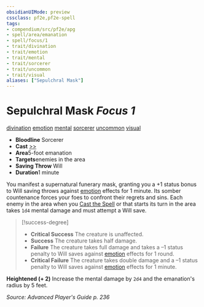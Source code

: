 ```yaml
---
obsidianUIMode: preview
cssclass: pf2e,pf2e-spell
tags:
- compendium/src/pf2e/apg
- spell/area/emanation
- spell/focus/1
- trait/divination
- trait/emotion
- trait/mental
- trait/sorcerer
- trait/uncommon
- trait/visual
aliases: ["Sepulchral Mask"]
---
```

# Sepulchral Mask *Focus 1*   
[divination](../../Rules/traits/divination.md)  [emotion](../../Rules/traits/emotion.md)  [mental](../../Rules/traits/mental.md)  [sorcerer](../../Rules/traits/sorcerer.md)  [uncommon](../../Rules/traits/uncommon.md)  [visual](../../Rules/traits/visual.md)  

- **Bloodline** Sorcerer
- **Cast** [>>](../../Rules/core-rulebook/chapter-9-playing-the-game.md#Actions "Two-Action") 
- **Area**5-foot emanation
- **Targets**enemies in the area
- **Saving Throw** Will
- **Duration**1 minute

You manifest a supernatural funerary mask, granting you a +1 status bonus to Will saving throws against [emotion](../../Rules/traits/emotion.md) effects for 1 minute. Its somber countenance forces your foes to confront their regrets and sins. Each enemy in the area when you [Cast the Spell](../../Rules/actions/cast-a-spell.md) or that starts its turn in the area takes `1d4` mental damage and must attempt a Will save.

> [!success-degree] 
> - **Critical Success** The creature is unaffected.
> - **Success** The creature takes half damage.
> - **Failure** The creature takes full damage and takes a –1 status penalty to Will saves against [emotion](../../Rules/traits/emotion.md) effects for 1 round.
> - **Critical Failure** The creature takes double damage and a –1 status penalty to Will saves against [emotion](../../Rules/traits/emotion.md) effects for 1 minute.

**Heightened (+ 2)** Increase the mental damage by `2d4` and the emanation's radius by 5 feet.

*Source: Advanced Player's Guide p. 236*